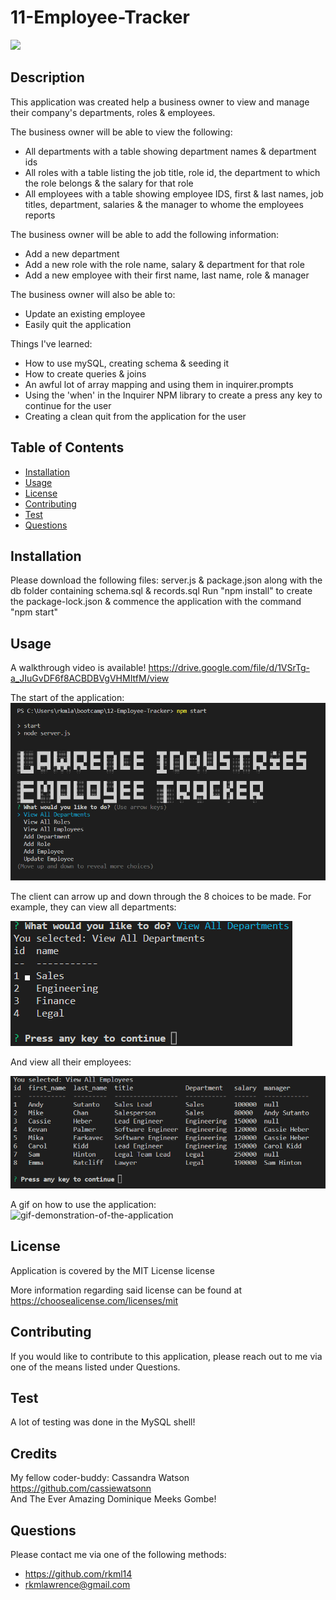 # 11-Employee-Tracker

  ![](https://img.shields.io/badge/license-mit-blue) 

  ## Description
 
This application was created help a business owner to view and manage their company's departments, roles & employees.

The business owner will be able to view the following:
- All departments with a table showing department names & department ids
- All roles with a table listing the job title, role id, the department to which the role belongs & the salary for that role
- All employees with a table showing employee IDS, first & last names, job titles, department, salaries & the manager to whome the employees reports

The business owner will be able to add the following information:
- Add a new department
- Add a new role with the role name, salary & department for that role
- Add a new employee with their first name, last name, role & manager 

The business owner will also be able to:
- Update an existing employee 
- Easily quit the application

Things I've learned:

- How to use mySQL, creating schema & seeding it
- How to create queries & joins 
- An awful lot of array mapping and using them in inquirer.prompts
- Using the 'when' in the Inquirer NPM library to create a press any key to continue for the user 
- Creating a clean quit from the application for the user 

 ## Table of Contents 
  - [Installation](#installation)
  - [Usage](#usage)
   - [License](#license)
   - [Contributing](#contributing)
   - [Test](#test)
   - [Questions](#questions)

  ## Installation

Please download the following files: server.js & package.json along with the db folder containing schema.sql & records.sql
Run "npm install" to create the package-lock.json & commence the application with the command "npm start"


  ## Usage

A walkthrough video is available! https://drive.google.com/file/d/1VSrTg-a_JIuGvDF6f8ACBDBVgVHMItfM/view 

The start of the application: 
![start-screen-list-of-choices-to-begin](./assets/Start-screen.png)

The client can arrow up and down through the 8 choices to be made. For example, they can view all departments: 

![view-all-departments-shows-a-list-of-all-departments](./assets/view-all-departments.png)


And view all their employees:

![list-of-all-employees-including-job-role-dept-salary-manager](./assets/all-employees.png)



A gif on how to use the application: <br>
![gif-demonstration-of-the-application](./assets/walkthrough.gif)



  ## License

  Application is covered by the MIT License license 

  More information regarding said license can be found at https://choosealicense.com/licenses/mit
 

  ## Contributing 
  If you would like to contribute to this application, please reach out to me via one of the means listed under Questions.
  


  ## Test
A lot of testing was done in the MySQL shell! 

  ## Credits

My fellow coder-buddy: Cassandra Watson https://github.com/cassiewatsonn <br>
And The Ever Amazing Dominique Meeks Gombe!

  

## Questions
   Please contact me via one of the following methods: 
   
   * https://github.com/rkml14
   * rkmlawrence@gmail.com

